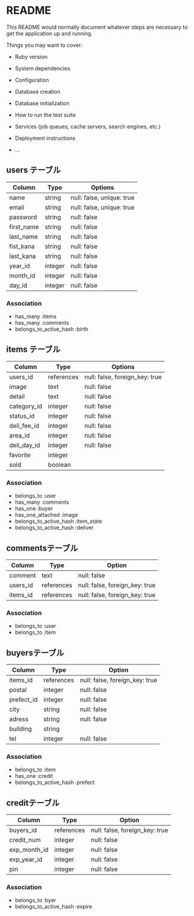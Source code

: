 # README

This README would normally document whatever steps are necessary to get the
application up and running.

Things you may want to cover:

* Ruby version

* System dependencies

* Configuration

* Database creation

* Database initialization

* How to run the test suite

* Services (job queues, cache servers, search engines, etc.)

* Deployment instructions

* ...


## users テーブル

| Column      | Type    | Options                        |
| ----------- | ------- | ------------------------------ |
| name        | string  | null: false, unique: true      |
| email       | string  | null: false, unique: true      |
| password    | string  | null: false                    |
| first_name  | string  | null: false                    |
| last_name   | string  | null: false                    |
| fist_kana   | string  | null: false                    |
| last_kana   | string  | null: false                    |
| year_id     | integer | null: false                    |
| month_id    | integer | null: false                    |
| day_id      | integer | null: false                    |

### Association

- has_many :items
- has_many :comments
- belongs_to_active_hash :birth

## items テーブル

| Column         | Type       | Options                        |
| -------------- | ---------- | ------------------------------ |
| users_id       | references | null: false, foreign_key: true |
| image          | text       | null: false                    |
| detail         | text       | null: false                    |
| category_id    | integer    | null: false                    |
| status_id      | integer    | null: false                    |
| deli_fee_id    | integer    | null: false                    |
| area_id        | integer    | null: false                    |
| deli_day_id    | integer    | null: false                    |
| favorite       | integer    |                                |
| sold           | boolean    |                                |

### Association

- belongs_to :user
- has_many :comments
- has_one :buyer
- has_one_attached :image
- belongs_to_active_hash :item_state
- belongs_to_active_hash :deliver

## commentsテーブル

| Column   | Type       | Option                         |
| -------- | ---------- | ------------------------------ |
| comment  | text       | null: false                    |
| users_id | references | null: false, foreign_key: true |
| items_id | references | null: false, foreign_key: true |

### Association

- belongs_to :user
- belongs_to :item

## buyersテーブル

| Column     | Type       | Option                         |
| ---------- | ---------- | ------------------------------ |
| items_id   | references | null: false, foreign_key: true |
| postal     | integer    | null: false                    |
| prefect_id | integer    | null: false                    |
| city       | string     | null: false                    |
| adress     | string     | null: false                    |
| building   | string     |                                |
| tel        | integer    | null: false                    |

### Association

- belongs_to :item
- has_one :credit
- belongs_to_active_hash :prefect

## creditテーブル

| Column       | Type       | Option                         |
| ------------ | ---------- | ------------------------------ |
| buyers_id    | references | null: false, foreign_key: true |
| credit_num   | integer    | null: false                    |
| exp_month_id | integer    | null: false                    |
| exp_year_id  | integer    | null: false                    |
| pin          | integer    | null: false                    |

### Association

- belongs_to :byer
- belongs_to_active_hash :expire